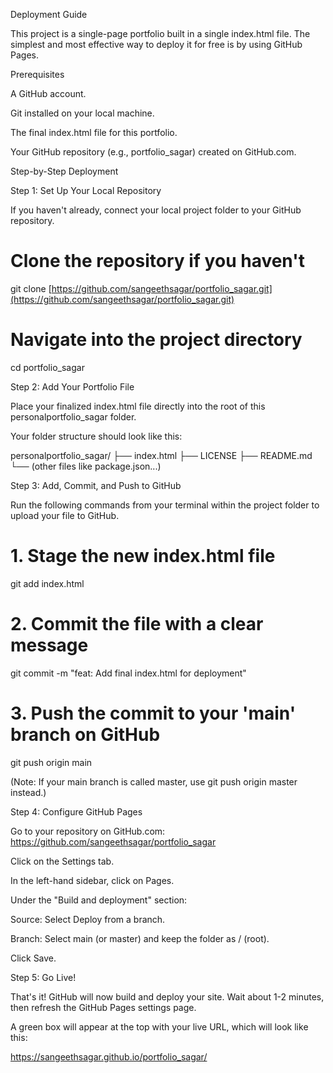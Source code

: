 Deployment Guide

This project is a single-page portfolio built in a single index.html file. The simplest and most effective way to deploy it for free is by using GitHub Pages.

Prerequisites

A GitHub account.

Git installed on your local machine.

The final index.html file for this portfolio.

Your GitHub repository (e.g., portfolio_sagar) created on GitHub.com.

Step-by-Step Deployment

Step 1: Set Up Your Local Repository

If you haven't already, connect your local project folder to your GitHub repository.

# Clone the repository if you haven't
git clone [https://github.com/sangeethsagar/portfolio_sagar.git](https://github.com/sangeethsagar/portfolio_sagar.git)

# Navigate into the project directory
cd portfolio_sagar


Step 2: Add Your Portfolio File

Place your finalized index.html file directly into the root of this personalportfolio_sagar folder.

Your folder structure should look like this:

personalportfolio_sagar/
├── index.html
├── LICENSE
├── README.md
└── (other files like package.json...)


Step 3: Add, Commit, and Push to GitHub

Run the following commands from your terminal within the project folder to upload your file to GitHub.

# 1. Stage the new index.html file
git add index.html

# 2. Commit the file with a clear message
git commit -m "feat: Add final index.html for deployment"

# 3. Push the commit to your 'main' branch on GitHub
git push origin main


(Note: If your main branch is called master, use git push origin master instead.)

Step 4: Configure GitHub Pages

Go to your repository on GitHub.com:
https://github.com/sangeethsagar/portfolio_sagar

Click on the Settings tab.

In the left-hand sidebar, click on Pages.

Under the "Build and deployment" section:

Source: Select Deploy from a branch.

Branch: Select main (or master) and keep the folder as / (root).

Click Save.

Step 5: Go Live!

That's it! GitHub will now build and deploy your site. Wait about 1-2 minutes, then refresh the GitHub Pages settings page.

A green box will appear at the top with your live URL, which will look like this:

https://sangeethsagar.github.io/portfolio_sagar/
